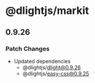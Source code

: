 # @dlightjs/markit

## 0.9.26

### Patch Changes

- Updated dependencies
  - @dlightjs/dlight@0.9.26
  - @dlightjs/easy-css@0.9.25
